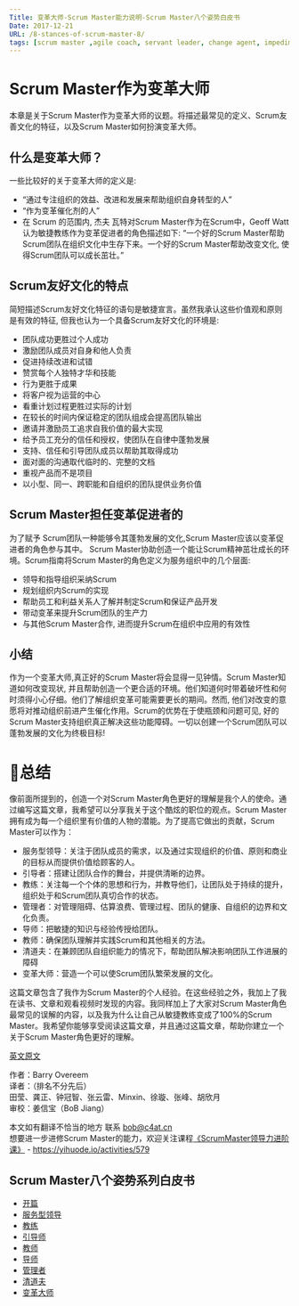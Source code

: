 ```yaml
---
Title: 变革大师-Scrum Master能力说明-Scrum Master八个姿势白皮书
Date: 2017-12-21
URL: /8-stances-of-scrum-master-8/
tags: [scrum master ,agile coach, servant leader, change agent, impediment remover]
---
```


# Scrum Master作为变革大师
本章是关于Scrum Master作为变革大师的议题。将描述最常见的定义、Scrum友善文化的特征，以及Scrum Master如何扮演变革大师。

## 什么是变革大师？
一些比较好的关于变革大师的定义是:
- “通过专注组织的效益、改进和发展来帮助组织自身转型的人”
- “作为变革催化剂的人”
- 在 Scrum 的范围内, 杰夫 瓦特对Scrum Master作为在Scrum中，Geoff Watt认为敏捷教练作为变革促进者的角色描述如下: “一个好的Scrum Master帮助 Scrum团队在组织文化中生存下来。一个好的Scrum Master帮助改变文化, 使得Scrum团队可以成长茁壮。”

## Scrum友好文化的特点
简短描述Scrum友好文化特征的语句是敏捷宣言。虽然我承认这些价值观和原则是有效的特征, 但我也认为一个具备Scrum友好文化的环境是:
- 团队成功更胜过个人成功
- 激励团队成员对自身和他人负责
- 促进持续改进和试错
- 赞赏每个人独特才华和技能
- 行为更胜于成果
- 将客户视为运营的中心
- 看重计划过程更胜过实际的计划
- 在较长的时间内保证稳定的团队组成会提高团队输出
- 邀请并激励员工追求自我价值的最大实现
- 给予员工充分的信任和授权，使团队在自律中蓬勃发展
- 支持、信任和引导团队成员以帮助其取得成功
- 面对面的沟通取代临时的、完整的文档
- 重视产品而不是项目
- 以小型、同一、跨职能和自组织的团队提供业务价值

## Scrum Master担任变革促进者的 
为了赋予 Scrum团队一种能够令其蓬勃发展的文化,Scrum Master应该以变革促进者的角色参与其中。
Scrum Master协助创造一个能让Scrum精神茁壮成长的环境。Scrum指南将Scrum Master的角色定义为服务组织中的几个层面:
- 领导和指导组织采纳Scrum
- 规划组织内Scrum的实现
- 帮助员工和利益关系人了解并制定Scrum和保证产品开发
- 带动变革来提升Scrum团队的生产力
- 与其他Scrum Master合作, 进而提升Scrum在组织中应用的有效性

## 小结
作为一个变革大师,真正好的Scrum Master将会显得一见钟情。Scrum Master知道如何改变现状, 并且帮助创造一个更合适的环境。他们知道何时带着破坏性和何时须得小心仔细。他们了解组织变革可能需要更长的期间。然而, 他们对改变的意愿将对推动组织前进产生催化作用。Scrum的优势在于使瓶颈和问题可见, 好的Scrum Master支持组织真正解决这些功能障碍。一切以创建一个Scrum团队可以蓬勃发展的文化为终极目标!

# 总结
像前面所提到的，创造一个对Scrum Master角色更好的理解是我个人的使命。通过编写这篇文章，我希望可以分享我关于这个酷炫的职位的观点。Scrum Master拥有成为每一个组织里有价值的人物的潜能。为了提高它做出的贡献，Scrum Master可以作为：
- 服务型领导：关注于团队成员的需求，以及通过实现组织的价值、原则和商业的目标从而提供价值给顾客的人。
- 引导者：搭建让团队合作的舞台，并提供清晰的边界。
- 教练：关注每一个个体的思想和行为，并教导他们，让团队处于持续的提升，组织处于和Scrum团队真切合作的状态。
- 管理者：对管理阻碍、估算浪费、管理过程、团队的健康、自组织的边界和文化负责。
- 导师：把敏捷的知识与经验传授给团队。
- 教师：确保团队理解并实践Scrum和其他相关的方法。
- 清道夫：在兼顾团队自组织能力的情况下，帮助团队解决影响团队工作进展的障碍
- 变革大师：营造一个可以使Scrum团队繁荣发展的文化。

这篇文章包含了我作为Scrum Master的个人经验。在这些经验之外，我加上了我在读书、文章和观看视频时发现的内容。我同样加上了大家对Scrum Master角色最常见的误解的内容，以及我为什么让自己从敏捷教练变成了100%的Scrum Master。我希望你能够享受阅读这篇文章，并且通过这篇文章，帮助你建立一个关于Scrum Master角色更好的理解。

[英文原文](https://www.scrum.org/resources/8-stances-scrum-master)

作者：Barry Overeem  
译者：（排名不分先后）      
田莹、龚正、钟冠智、张云雷、Minxin、徐璇、张峰、胡欣月  
审校：姜信宝（BoB Jiang）  

本文如有翻译不恰当的地方
联系 bob@c4at.cn   
想要进一步进修Scrum Master的能力，欢迎关注课程[《ScrumMaster领导力进阶课》](https://yihuode.io/activities/579) - https://yihuode.io/activities/579

## Scrum Master八个姿势系列白皮书
- [开篇](/8-stances-of-scrum-master/)
- [服务型领导](/8-stances-of-scrum-master-1/)
- [教练](/8-stances-of-scrum-master-2/)
- [引导师](/8-stances-of-scrum-master-3/)
- [教师](/8-stances-of-scrum-master-4/)
- [导师](/8-stances-of-scrum-master-5/)
- [管理者](/8-stances-of-scrum-master-6/)
- [清道夫](/8-stances-of-scrum-master-7/)
- [变革大师](/8-stances-of-scrum-master-8/)